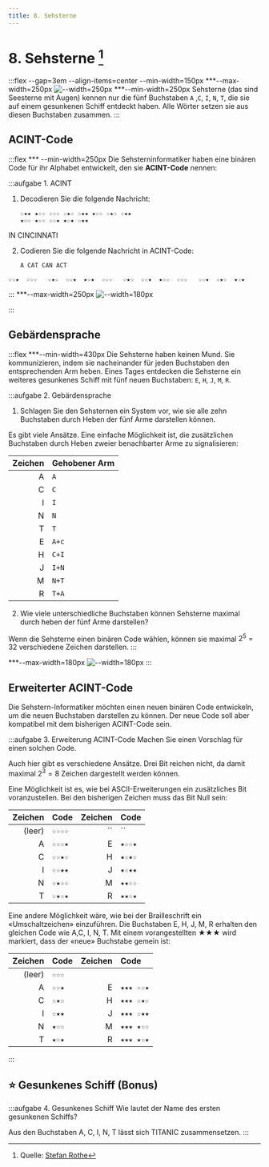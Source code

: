 ```yaml
---
title: 8. Sehsterne
---
```



# 8. Sehsterne [^1]

:::flex --gap=3em --align-items=center --min-width=150px
***--max-width=250px
![--width=250px](images/08-sehstern.png)
***--min-width=250px
Sehsterne (das sind Seesterne mit Augen) kennen nur die fünf 
Buchstaben `A` ,`C`, `I`, `N`, `T`, die sie auf einem gesunkenen Schiff entdeckt 
haben. Alle Wörter setzen sie aus diesen Buchstaben zusammen.
:::

## ACINT-Code
:::flex 
*** --min-width=250px
Die Sehsterninformatiker haben eine binären Code für ihr
Alphabet entwickelt, den sie **ACINT-Code** nennen:

:::aufgabe 1. ACINT
1. Decodieren Sie die folgende Nachricht:
    ```
    ☆★★ ★☆☆ ☆☆☆ ☆★☆ ☆★★ ★☆☆ ☆★☆ ☆★★ 
    ★☆☆ ★☆☆ ☆☆★ ★☆★ ☆★★ 
    ```
    <Answer type="text" webKey="72a57969-9a05-43f4-9273-d60f398ad6f3" />

<Solution webKey="ff6cf304-08df-4ba4-be7f-91dc68e55e20">

IN CINCINNATI
</Solution>

2.  Codieren Sie die folgende Nachricht in ACINT-Code:
    ```
    A CAT CAN ACT
    ```
    <Answer type="text" webKey="e8094981-e445-41fd-a44d-1cdbaa0d2318" />

<Solution webKey="ff6cf304-08df-4ba4-be7f-91dc68e55e20">

`☆☆★  ☆☆☆   ☆★☆  ☆☆★  ★☆★  ☆☆☆   ☆★☆  ☆☆★  ★☆☆  ☆☆☆   ☆☆★  ☆★☆  ★☆★`
</Solution>

:::
***--max-width=250px
![--width=180px](images/08-sehstern-codierung.png)

:::

## Gebärdensprache
:::flex
***--min-width=430px
Die Sehsterne haben keinen Mund. Sie kommunizieren, indem sie
nacheinander für jeden Buchstaben den entsprechenden Arm heben.
Eines Tages entdecken die Sehsterne ein weiteres gesunkenes Schiff
mit fünf neuen Buchstaben: `E`, `H`, `J`, `M`, `R`.

:::aufgabe 2. Gebärdensprache
1. Schlagen Sie den Sehsternen ein System vor, wie sie alle zehn
Buchstaben durch Heben der fünf Arme darstellen können.

<Answer type="text" webKey="1fa57dee-89b4-4b5b-8794-ba574029cd2f" />
<Solution webKey="ff6cf304-08df-4ba4-be7f-91dc68e55e20">

Es gibt viele Ansätze. Eine einfache Möglichkeit ist, die zusätzlichen Buchstaben durch Heben zweier benachbarter Arme zu signalisieren:


<div className="slim-table">

| Zeichen | Gehobener Arm |
| ------: | :------------ |
|       A | `A`           |
|       C | `C`           |
|       I | `I`           |
|       N | `N`           |
|       T | `T`           |
|       E | `A+c`         |
|       H | `C+I`         |
|       J | `I+N`         |
|       M | `N+T`         |
|       R | `T+A`         |

</div>
</Solution>

2. Wie viele unterschiedliche Buchstaben können Sehsterne maximal durch heben der 
fünf Arme darstellen?

<Answer type="text" webKey="f07931ab-fa40-43df-9afa-3c4ed61eb770" />
<Solution webKey="ff6cf304-08df-4ba4-be7f-91dc68e55e20">

Wenn die Sehsterne einen binären Code wählen, können sie maximal $2^5 = 32$ verschiedene Zeichen darstellen.
</Solution>
:::

***--max-width=180px
![--width=180px](images/08-sehstern-arme.png)
:::

## Erweiterter ACINT-Code
Die Sehstern-Informatiker möchten einen neuen binären Code entwickeln, um die neuen 
Buchstaben darstellen zu können. Der neue Code soll aber kompatibel mit
dem bisherigen ACINT-Code sein. 

:::aufgabe 3. Erweiterung ACINT-Code
Machen Sie einen Vorschlag für einen
solchen Code.

<Answer type="text" webKey="3b8edf67-fcad-4a89-a2db-83a79a8baa1a" />
<Solution webKey="ff6cf304-08df-4ba4-be7f-91dc68e55e20">

Auch hier gibt es verschiedene Ansätze. Drei Bit reichen nicht, da damit maximal $2^3 = 8$ Zeichen dargestellt werden können.

Eine Möglichkeit ist es, wie bei ASCII-Erweiterungen ein zusätzliches Bit voranzustellen. Bei den bisherigen Zeichen muss das Bit Null sein:

<div className="slim-table">

|    Zeichen | Code   | Zeichen | Code   |
| ---------: | :----- | ------: | :----- |
| ` ` (leer) | `☆☆☆☆` |      `` | ``     |
|          A | `☆☆☆★` |       E | `★☆☆★` |
|          C | `☆☆★☆` |       H | `★☆★☆` |
|          I | `☆☆★★` |       J | `★☆★★` |
|          N | `☆★☆☆` |       M | `★★☆☆` |
|          T | `☆★☆★` |       R | `★★☆★` |

</div>

Eine andere Möglichkeit wäre, wie bei der Brailleschrift ein «Umschaltzeichen» einzuführen. Die Buchstaben E, H, J, M, R erhalten den gleichen Code wie A,C, I, N, T. Mit einem vorangestellten ★★★ wird markiert, dass der «neue» Buchstabe gemein ist:

<div className="slim-table">

|    Zeichen | Code  | Zeichen | Code      |
| ---------: | :---- | ------: | :-------- |
| ` ` (leer) | `☆☆☆` |         |
|          A | `☆☆★` |       E | `★★★ ☆☆★` |
|          C | `☆★☆` |       H | `★★★ ☆★☆` |
|          I | `☆★★` |       J | `★★★ ☆★★` |
|          N | `★☆☆` |       M | `★★★ ★☆☆` |
|          T | `★☆★` |       R | `★★★ ★☆★` |
</div>

</Solution>

:::


## ⭐️ Gesunkenes Schiff (Bonus)
:::aufgabe 4. Gesunkenes Schiff
Wie lautet der Name des ersten gesunkenen Schiffs?
<Answer type="text" webKey="bbbbe791-68e8-4603-9269-35d3af9f787e" />
<Solution webKey="ff6cf304-08df-4ba4-be7f-91dc68e55e20">

Aus den Buchstaben A, C, I, N, T lässt sich TITANIC zusammensetzen.
</Solution>
:::

[^1]: Quelle: [Stefan Rothe](https://rothe.io/code/3-text/6-exercises/arbeitsblatt-textcodierung.pdf)